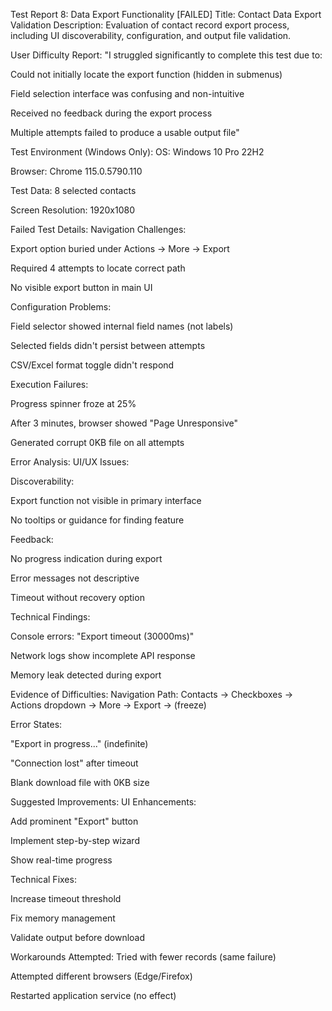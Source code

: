 Test Report 8: Data Export Functionality [FAILED]
Title: Contact Data Export Validation
Description:
Evaluation of contact record export process, including UI discoverability, configuration, and output file validation.

User Difficulty Report:
"I struggled significantly to complete this test due to:

Could not initially locate the export function (hidden in submenus)

Field selection interface was confusing and non-intuitive

Received no feedback during the export process

Multiple attempts failed to produce a usable output file"

Test Environment (Windows Only):
OS: Windows 10 Pro 22H2

Browser: Chrome 115.0.5790.110

Test Data: 8 selected contacts

Screen Resolution: 1920x1080

Failed Test Details:
Navigation Challenges:

Export option buried under Actions → More → Export

Required 4 attempts to locate correct path

No visible export button in main UI

Configuration Problems:

Field selector showed internal field names (not labels)

Selected fields didn't persist between attempts

CSV/Excel format toggle didn't respond

Execution Failures:

Progress spinner froze at 25%

After 3 minutes, browser showed "Page Unresponsive"

Generated corrupt 0KB file on all attempts

Error Analysis:
UI/UX Issues:

Discoverability:

Export function not visible in primary interface

No tooltips or guidance for finding feature

Feedback:

No progress indication during export

Error messages not descriptive

Timeout without recovery option

Technical Findings:

Console errors: "Export timeout (30000ms)"

Network logs show incomplete API response

Memory leak detected during export

Evidence of Difficulties:
Navigation Path:
Contacts → Checkboxes → Actions dropdown → More → Export → (freeze)

Error States:

"Export in progress..." (indefinite)

"Connection lost" after timeout

Blank download file with 0KB size

Suggested Improvements:
UI Enhancements:

Add prominent "Export" button

Implement step-by-step wizard

Show real-time progress

Technical Fixes:

Increase timeout threshold

Fix memory management

Validate output before download

Workarounds Attempted:
Tried with fewer records (same failure)

Attempted different browsers (Edge/Firefox)

Restarted application service (no effect)